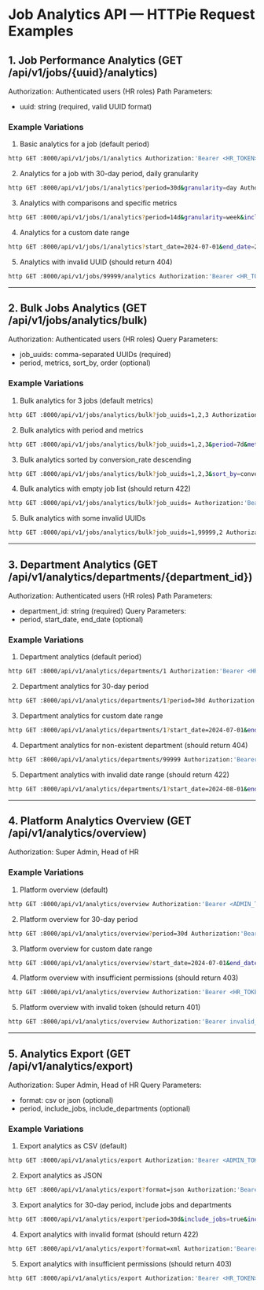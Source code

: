 # Job Analytics API — HTTPie Request Examples

## 1. Job Performance Analytics (GET /api/v1/jobs/{uuid}/analytics)

Authorization: Authenticated users (HR roles)
Path Parameters:

- uuid: string (required, valid UUID format)

### Example Variations

1. Basic analytics for a job (default period)

```sh
http GET :8000/api/v1/jobs/1/analytics Authorization:'Bearer <HR_TOKEN>'
```

2. Analytics for a job with 30-day period, daily granularity

```sh
http GET :8000/api/v1/jobs/1/analytics?period=30d&granularity=day Authorization:'Bearer <HR_TOKEN>'
```

3. Analytics with comparisons and specific metrics

```sh
http GET :8000/api/v1/jobs/1/analytics?period=14d&granularity=week&include_comparisons=true&metrics=views,applications,conversion_rate Authorization:'Bearer <HR_TOKEN>'
```

4. Analytics for a custom date range

```sh
http GET :8000/api/v1/jobs/1/analytics?start_date=2024-07-01&end_date=2024-07-15 Authorization:'Bearer <HR_TOKEN>'
```

5. Analytics with invalid UUID (should return 404)

```sh
http GET :8000/api/v1/jobs/99999/analytics Authorization:'Bearer <HR_TOKEN>'
```

---

## 2. Bulk Jobs Analytics (GET /api/v1/jobs/analytics/bulk)

Authorization: Authenticated users (HR roles)
Query Parameters:

- job_uuids: comma-separated UUIDs (required)
- period, metrics, sort_by, order (optional)

### Example Variations

1. Bulk analytics for 3 jobs (default metrics)

```sh
http GET :8000/api/v1/jobs/analytics/bulk?job_uuids=1,2,3 Authorization:'Bearer <HR_TOKEN>'
```

2. Bulk analytics with period and metrics

```sh
http GET :8000/api/v1/jobs/analytics/bulk?job_uuids=1,2,3&period=7d&metrics=views,applications Authorization:'Bearer <HR_TOKEN>'
```

3. Bulk analytics sorted by conversion_rate descending

```sh
http GET :8000/api/v1/jobs/analytics/bulk?job_uuids=1,2,3&sort_by=conversion_rate&order=desc Authorization:'Bearer <HR_TOKEN>'
```

4. Bulk analytics with empty job list (should return 422)

```sh
http GET :8000/api/v1/jobs/analytics/bulk?job_uuids= Authorization:'Bearer <HR_TOKEN>'
```

5. Bulk analytics with some invalid UUIDs

```sh
http GET :8000/api/v1/jobs/analytics/bulk?job_uuids=1,99999,2 Authorization:'Bearer <HR_TOKEN>'
```

---

## 3. Department Analytics (GET /api/v1/analytics/departments/{department_id})

Authorization: Authenticated users (HR roles)
Path Parameters:

- department_id: string (required)
  Query Parameters:
- period, start_date, end_date (optional)

### Example Variations

1. Department analytics (default period)

```sh
http GET :8000/api/v1/analytics/departments/1 Authorization:'Bearer <HR_TOKEN>'
```

2. Department analytics for 30-day period

```sh
http GET :8000/api/v1/analytics/departments/1?period=30d Authorization:'Bearer <HR_TOKEN>'
```

3. Department analytics for custom date range

```sh
http GET :8000/api/v1/analytics/departments/1?start_date=2024-07-01&end_date=2024-07-31 Authorization:'Bearer <HR_TOKEN>'
```

4. Department analytics for non-existent department (should return 404)

```sh
http GET :8000/api/v1/analytics/departments/99999 Authorization:'Bearer <HR_TOKEN>'
```

5. Department analytics with invalid date range (should return 422)

```sh
http GET :8000/api/v1/analytics/departments/1?start_date=2024-08-01&end_date=2024-07-01 Authorization:'Bearer <HR_TOKEN>'
```

---

## 4. Platform Analytics Overview (GET /api/v1/analytics/overview)

Authorization: Super Admin, Head of HR

### Example Variations

1. Platform overview (default)

```sh
http GET :8000/api/v1/analytics/overview Authorization:'Bearer <ADMIN_TOKEN>'
```

2. Platform overview for 30-day period

```sh
http GET :8000/api/v1/analytics/overview?period=30d Authorization:'Bearer <ADMIN_TOKEN>'
```

3. Platform overview for custom date range

```sh
http GET :8000/api/v1/analytics/overview?start_date=2024-07-01&end_date=2024-07-31 Authorization:'Bearer <ADMIN_TOKEN>'
```

4. Platform overview with insufficient permissions (should return 403)

```sh
http GET :8000/api/v1/analytics/overview Authorization:'Bearer <HR_TOKEN>'
```

5. Platform overview with invalid token (should return 401)

```sh
http GET :8000/api/v1/analytics/overview Authorization:'Bearer invalid_token'
```

---

## 5. Analytics Export (GET /api/v1/analytics/export)

Authorization: Super Admin, Head of HR
Query Parameters:

- format: csv or json (optional)
- period, include_jobs, include_departments (optional)

### Example Variations

1. Export analytics as CSV (default)

```sh
http GET :8000/api/v1/analytics/export Authorization:'Bearer <ADMIN_TOKEN>'
```

2. Export analytics as JSON

```sh
http GET :8000/api/v1/analytics/export?format=json Authorization:'Bearer <ADMIN_TOKEN>'
```

3. Export analytics for 30-day period, include jobs and departments

```sh
http GET :8000/api/v1/analytics/export?period=30d&include_jobs=true&include_departments=true Authorization:'Bearer <ADMIN_TOKEN>'
```

4. Export analytics with invalid format (should return 422)

```sh
http GET :8000/api/v1/analytics/export?format=xml Authorization:'Bearer <ADMIN_TOKEN>'
```

5. Export analytics with insufficient permissions (should return 403)

```sh
http GET :8000/api/v1/analytics/export Authorization:'Bearer <HR_TOKEN>'
```

